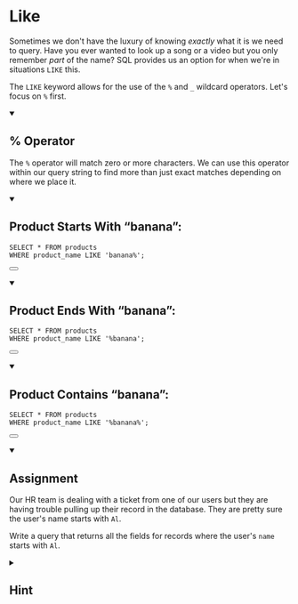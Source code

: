<div class="viewer p-4"><h1>Like</h1>
<p>Sometimes we don't have the luxury of knowing <em>exactly</em> what it is we need to query. Have you ever wanted to look up a song or a video but you only remember <em>part</em> of the name? SQL provides us an option for when we're in situations <code>LIKE</code> this.</p>
<p>The <code>LIKE</code> keyword allows for the use of the <code>%</code> and <code>_</code> wildcard operators. Let's focus on <code>%</code> first.</p>
<details open="">
<summary>
<h2>% Operator</h2>
</summary>
<p>The <code>%</code> operator will match zero or more characters. We can use this operator within our query string to find more than just exact matches depending on where we place it.</p>
</details>
<details open="">
<summary>
<h2>Product Starts With “banana”:</h2>
</summary>

<div style="position: relative">
  <pre class="language-sql" tabindex="0"><code class="language-sql"><span class="token keyword keyword-select">SELECT</span> <span class="token operator">*</span> <span class="token keyword keyword-from">FROM</span> products
<span class="token keyword keyword-where">WHERE</span> product_name <span class="token operator">LIKE</span> <span class="token string">'banana%'</span><span class="token punctuation">;</span>
</code></pre>

  <button class="markdown-it-code-copy absolute right-2 top-1 z-10 m-1 h-6 w-6 cursor-pointer rounded bg-gray-950 focus:outline-white hover:opacity-50" data-clipboard-text="SELECT * FROM products
WHERE product_name LIKE 'banana%';" title="Copy to clipboard" data-event-click="true">
    <svg xmlns="http://www.w3.org/2000/svg" stroke="gray" fill="gray-950" viewBox="0 0 24 24" stroke-width="1.5" class="w-6 h-6"><path stroke-linecap="round" stroke-linejoin="round" d="M8.25 7.5V6.108c0-1.135.845-2.098 1.976-2.192.373-.03.748-.057 1.123-.08M15.75 18H18a2.25 2.25 0 002.25-2.25V6.108c0-1.135-.845-2.098-1.976-2.192a48.424 48.424 0 00-1.123-.08M15.75 18.75v-1.875a3.375 3.375 0 00-3.375-3.375h-1.5a1.125 1.125 0 01-1.125-1.125v-1.5A3.375 3.375 0 006.375 7.5H5.25m11.9-3.664A2.251 2.251 0 0015 2.25h-1.5a2.251 2.251 0 00-2.15 1.586m5.8 0c.065.21.1.433.1.664v.75h-6V4.5c0-.231.035-.454.1-.664M6.75 7.5H4.875c-.621 0-1.125.504-1.125 1.125v12c0 .621.504 1.125 1.125 1.125h9.75c.621 0 1.125-.504 1.125-1.125V16.5a9 9 0 00-9-9z" aria-labelledby="copy icon"></path></svg>
  </button>
</div>
</details>
<details open="">
<summary>
<h2>Product Ends With “banana”:</h2>
</summary>

<div style="position: relative">
  <pre class="language-sql" tabindex="0"><code class="language-sql"><span class="token keyword keyword-select">SELECT</span> <span class="token operator">*</span> <span class="token keyword keyword-from">FROM</span> products
<span class="token keyword keyword-where">WHERE</span> product_name <span class="token operator">LIKE</span> <span class="token string">'%banana'</span><span class="token punctuation">;</span>
</code></pre>

  <button class="markdown-it-code-copy absolute right-2 top-1 z-10 m-1 h-6 w-6 cursor-pointer rounded bg-gray-950 focus:outline-white hover:opacity-50" data-clipboard-text="SELECT * FROM products
WHERE product_name LIKE '%banana';" title="Copy to clipboard" data-event-click="true">
    <svg xmlns="http://www.w3.org/2000/svg" stroke="gray" fill="gray-950" viewBox="0 0 24 24" stroke-width="1.5" class="w-6 h-6"><path stroke-linecap="round" stroke-linejoin="round" d="M8.25 7.5V6.108c0-1.135.845-2.098 1.976-2.192.373-.03.748-.057 1.123-.08M15.75 18H18a2.25 2.25 0 002.25-2.25V6.108c0-1.135-.845-2.098-1.976-2.192a48.424 48.424 0 00-1.123-.08M15.75 18.75v-1.875a3.375 3.375 0 00-3.375-3.375h-1.5a1.125 1.125 0 01-1.125-1.125v-1.5A3.375 3.375 0 006.375 7.5H5.25m11.9-3.664A2.251 2.251 0 0015 2.25h-1.5a2.251 2.251 0 00-2.15 1.586m5.8 0c.065.21.1.433.1.664v.75h-6V4.5c0-.231.035-.454.1-.664M6.75 7.5H4.875c-.621 0-1.125.504-1.125 1.125v12c0 .621.504 1.125 1.125 1.125h9.75c.621 0 1.125-.504 1.125-1.125V16.5a9 9 0 00-9-9z" aria-labelledby="copy icon"></path></svg>
  </button>
</div>
</details>
<details open="">
<summary>
<h2>Product Contains “banana”:</h2>
</summary>

<div style="position: relative">
  <pre class="language-sql" tabindex="0"><code class="language-sql"><span class="token keyword keyword-select">SELECT</span> <span class="token operator">*</span> <span class="token keyword keyword-from">FROM</span> products
<span class="token keyword keyword-where">WHERE</span> product_name <span class="token operator">LIKE</span> <span class="token string">'%banana%'</span><span class="token punctuation">;</span>
</code></pre>

  <button class="markdown-it-code-copy absolute right-2 top-1 z-10 m-1 h-6 w-6 cursor-pointer rounded bg-gray-950 focus:outline-white hover:opacity-50" data-clipboard-text="SELECT * FROM products
WHERE product_name LIKE '%banana%';" title="Copy to clipboard" data-event-click="true">
    <svg xmlns="http://www.w3.org/2000/svg" stroke="gray" fill="gray-950" viewBox="0 0 24 24" stroke-width="1.5" class="w-6 h-6"><path stroke-linecap="round" stroke-linejoin="round" d="M8.25 7.5V6.108c0-1.135.845-2.098 1.976-2.192.373-.03.748-.057 1.123-.08M15.75 18H18a2.25 2.25 0 002.25-2.25V6.108c0-1.135-.845-2.098-1.976-2.192a48.424 48.424 0 00-1.123-.08M15.75 18.75v-1.875a3.375 3.375 0 00-3.375-3.375h-1.5a1.125 1.125 0 01-1.125-1.125v-1.5A3.375 3.375 0 006.375 7.5H5.25m11.9-3.664A2.251 2.251 0 0015 2.25h-1.5a2.251 2.251 0 00-2.15 1.586m5.8 0c.065.21.1.433.1.664v.75h-6V4.5c0-.231.035-.454.1-.664M6.75 7.5H4.875c-.621 0-1.125.504-1.125 1.125v12c0 .621.504 1.125 1.125 1.125h9.75c.621 0 1.125-.504 1.125-1.125V16.5a9 9 0 00-9-9z" aria-labelledby="copy icon"></path></svg>
  </button>
</div>
</details>
<details open="">
<summary>
<h2>Assignment</h2>
</summary>
<p>Our HR team is dealing with a ticket from one of our users but they are having trouble pulling up their record in the database. They are pretty sure the user's name starts with <code>Al</code>.</p>
<p>Write a query that returns all the fields for records where the user's <code>name</code> starts with <code>Al</code>.</p>
</details>
<details>
<summary>
<h2>Hint</h2>
</summary>
<p>The <code>LIKE</code> operator expects a <code>string</code>! Make sure the statement you are comparing against is wrapped in quotes or SQL will think you're referring to a column!</p>
</details>
</div>
